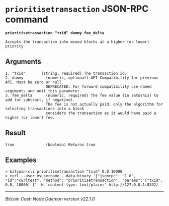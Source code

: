 `prioritisetransaction` JSON-RPC command
========================================

**`prioritisetransaction "txid" dummy fee_delta`**

```
Accepts the transaction into mined blocks at a higher (or lower) priority
```

Arguments
---------

```
1. "txid"       (string, required) The transaction id.
2. dummy          (numeric, optional) API-Compatibility for previous API. Must be zero or null.
                  DEPRECATED. For forward compatibility use named arguments and omit this parameter.
3. fee_delta      (numeric, required) The fee value (in satoshis) to add (or subtract, if negative).
                  The fee is not actually paid, only the algorithm for selecting transactions into a block
                  considers the transaction as it would have paid a higher (or lower) fee.
```

Result
------

```
true              (boolean) Returns true
```

Examples
--------

```
> bitcoin-cli prioritisetransaction "txid" 0.0 10000
> curl --user myusername --data-binary '{"jsonrpc": "1.0", "id":"curltest", "method": "prioritisetransaction", "params": ["txid", 0.0, 10000] }' -H 'content-type: text/plain;' http://127.0.0.1:8332/
```

***

*Bitcoin Cash Node Daemon version v22.1.0*
